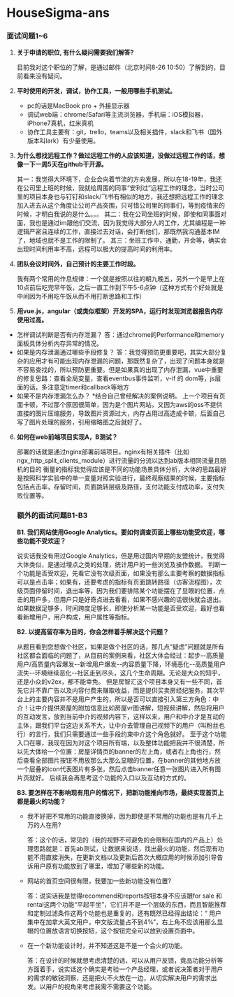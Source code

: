 # HouseSigma-ans
### 面试问题1~6

1. **关于申请的职位, 有什么疑问需要我们解答?**

    目前我对这个职位的了解，是通过邮件（北京时间8-26 10:50）了解到的，目前看来没有疑问。

2. **平时使用的开发，调试，协作工具，一般用哪些手机测试。**
   - pc的话是MacBook pro + 外接显示器
   - 调试web端：chrome/Safari等主流浏览器，手机端：iOS模拟器，iPhone7真机，红米真机
   - 协作工具主要有：git，trello，teams以及相关插件，slack和飞书（国外版本叫lark）有少量使用。

3. **为什么想找远程工作？做过远程工作的人应该知道，没做过远程工作的话，想像一下一周5天在github干开源。**


   其一：我觉得大环境下，企业会向着节流的方向发展，所以在18-19年，我还在公司里上班的时候，我就给周围的同事“安利过”远程工作的理念，当时公司里的项目本身也与钉钉和slack/飞书有相似的地方，我还想把远程工作的理念加入进去从这个角度让公司产品突围，只可惜公司里的同事们，等到疫情来的时候，才明白我说的是什么。。。
   其二：我在公司坐班的时候，即使和同事面对面，我也是通过im跟他们交流，因为我觉得大部分人的工作，尤其编程是一种逻辑严密且连续的工作，直接过去对话，会打断他们，那既然我沟通基本IM了，地域也就不是工作的限制了。
   其三：坐班工作中，通勤，开会等，确实会出现时间利用率不高，远程可以极大的提高时间的利用率。

4. **团队会议时间外，自己预计的主要工作时段。**

   我有两个常用的作息规律：一个就是按照以往的朝九晚五，另外一个是早上在10点前后吃完早午饭，之后一直工作到下午5-6点钟（这种方式有个好处就是中间因为不用吃午饭从而不用打断思路和工作）

5. **用vue.js，angular（或类似框架）开发的SPA，运行时发现浏览器报告内存使用过高。**

- 怎样调试判断是否有内存泄漏？
    答：通过chrome的Performance和memory面板具体分析内存异常的情况。
- 如果是内存泄漏通过哪些手段修复？
    答：我觉得预防更重要吧，其实大部分复杂的应用才有可能出现内存泄漏的问题，那既然复杂了，出现了问题本身就是不容易查找的，所以预防更重要。但是如果真的出现了内存泄漏，vue中重要的修复思路：查看全局变量，查看eventbus事件监听，v-if 的 dom等，js层面的话，多注意定timer和callback等地方
- 如果不是内存泄漏怎么办？ *结合自己曾经解决的案例说明。
    上一个项目有页面卡顿，不过那个原因很简单，因为是个图片网站，又因为aws的oss不提供直接的图片压缩服务，导致图片资源过大，内存占用过高造成卡顿，后面自己写了图片处理的服务，引用缩略图之后就好了。

6. **如何在web前端项目实现A，B测试？**


    部署的话就是通过nginx部署前端项目。nginx有相关插件（比如ngx_http_split_clients_module）进行流量的分流以达到ab版本相同流量且随机的目的
    衡量的指标我觉得应该是不同的功能场景具体分析，大体的思路最好是按照科学实验中的单一变量对照实验进行，最终观察结果的时候，主要指标包括点击率，存留时间，页面跳转层级及路径，支付功能支付成功率，支付失败位置等。

    ### 额外的面试问题B1-B3
    **B1. 我们网站使用Google Analytics。要如何调查页面上哪些功能受欢迎，哪些功能不受欢迎？**


    说实话我没有用过Google Analytics，但是用过国内早期的友盟统计，我觉得大体类似，是通过埋点之类的处理，统计用户的一些浏览及操作数据。
    判断一个功能是否受欢迎，先看它没有次级页面，如果没有那么主要考察的数据指标可以是点击率；如果有，还要考虑的指标有页面跳转路径（访客流程图），次级页面停留时间，退出率等，因为我们要排除某个功能摆在了显眼的位置，点击的用户多，但用户只是好奇点进去看看，如果不感兴趣的话很快就会退出。
    如果数据足够多，时间跨度足够长，即使分析某一功能是否受欢迎，最好也看看新增用户，用户构成，用户属性等指标。



    **B2. 以提高留存率为目的，你会怎样着手解决这个问题？**


    从题目看到您想做个社区，如果是做个社区的话，那几点“疑虑”问题就是所有社区都会面临的问题了，从目前的案例来看，社区大体会经过：起步--高质量用户/高质量内容爆发--新增用户爆发--内容质量下降，环境恶化--高质量用户流失--环境继续恶化--社区走到尽头，这几个生命周期。无论是大众的知乎，还是小众的v2ex，都不能幸免。
    但是房智汇这个项目本身又有一些不同，首先它并不靠广告以及内容付费来赚取收益，而是提供买卖房经纪服务，其次平台上的主要内容并不是用户产生的，所以是否可以直接引入第三方角色：中介！让中介提供房屋的附加信息比如房屋vr图讲解，短视频讲解，然后将用户的互动发言，放到当前中介的视频内容下，这样以来，用户和中介才是互动的主体，跟我们平台这边关系不大，让中介去管理自己视频下的用户（叫粉丝也行）的言行，我们只需要通过一些手段约束中介这个角色就好。
    至于这个功能入口在哪，我现在因为对这个项目所有端，以及整体功能把我并不很清楚，所以先大体给一个位置：房屋详情页的banner的左上角，或者右上角也行，然后查看全部图片按钮不用放那么大那么显眼的位置，在banner的其他地方放一个层叠的icon代表图片有多张，然后点击banner任意一张图片进入所有图片页就好。
    后续我会再思考这个功能的入口以及互动的方式的。

    **B3. 要怎样在不影响现有用户的情况下，把新功能推向市场，最终实现首页上都是最火的功能？**


    - 我不好把不常用的功能直接换掉，因为即使是不常用的功能也是有几千上万的人在用?


        答：这个的话，常见的（我的视野不可避免的会限制在国内的产品上）处理思路就是：首先ab测试，让数据来说话，找出最火的功能，然后现有功能不用直接消失，在更新文档以及更新后首次大概应用的时候添加引导告诉用户原有功能放到了哪里，增加了哪些新的功能。
    - 网站的首页空间很有限，我要加一些新功能没有位置? 


        答：说实话我是觉得recommend和reports按钮本身不应该跟for sale 和 rental这两个功能“平起平坐”，它们并不是一个层级的东西，而且智能推荐和定制过滤条件这两个功能也是重复的，还有既然已经得出结论：“ 用户集中在加拿大英文用户，中文版流量占不到4%”，右上角不应该用那么显眼的位置放语言切换按钮，这个按钮完全可以放到设置页面中。
    - 在一个新功能设计时，并不知道这是不是一个会火的功能。 


        答：在设计的时候就想考虑清楚的话，可以从用户反馈，竟品功能分析等方面着手，说实话这个确实是考验一个产品经理，或者说决策者对于用户的需求的敏锐洞察，还是把火不火放在一边，从切实解决用户的需求出发。以用户的视角来考虑我需不需要这个功能。